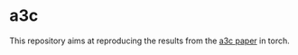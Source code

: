 # a3c
This repository aims at reproducing the results from the [a3c
paper](https://arxiv.org/abs/1602.01783) in torch.
